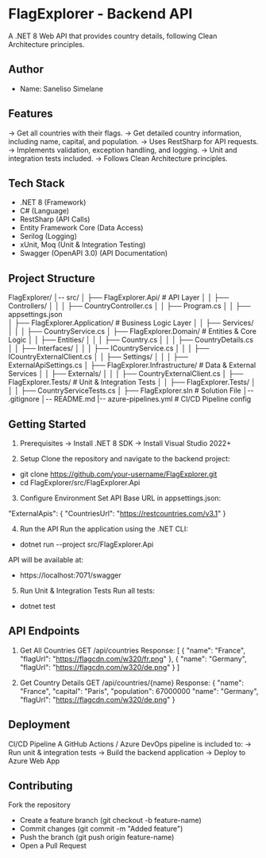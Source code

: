 # FlagExplorer - Backend API

A .NET 8 Web API that provides country details, following Clean Architecture principles.

## Author

- Name: Saneliso Simelane

## Features

-> Get all countries with their flags.
-> Get detailed country information, including name, capital, and population.
-> Uses RestSharp for API requests.
-> Implements validation, exception handling, and logging.
-> Unit and integration tests included.
-> Follows Clean Architecture principles.

## Tech Stack

- .NET 8 (Framework)
- C# (Language)
- RestSharp (API Calls)
- Entity Framework Core (Data Access)
- Serilog (Logging)
- xUnit, Moq (Unit & Integration Testing)
- Swagger (OpenAPI 3.0) (API Documentation)

## Project Structure

FlagExplorer/
│-- src/
│ ├── FlagExplorer.Api/ # API Layer
│ │ ├── Controllers/
│ │ │ ├── CountryController.cs
│ │ ├── Program.cs
│ │ ├── appsettings.json  
│ ├── FlagExplorer.Application/ # Business Logic Layer
│ │ ├── Services/
│ │ │ ├── CountryService.cs
│ ├── FlagExplorer.Domain/ # Entities & Core Logic
│ │ ├── Entities/
│ │ │ ├── Country.cs
│ │ │ ├── CountryDetails.cs
│ │ ├── Interfaces/
│ │ │ ├── ICountryService.cs
│ │ │ ├── ICountryExternalClient.cs
│ │ ├── Settings/
│ │ │ ├── ExternalApiSettings.cs
│ ├── FlagExplorer.Infrastructure/ # Data & External Services
│ │ ├── Externals/
│ │ │ ├── CountryExternalClient.cs
│ ├── FlagExplorer.Tests/ # Unit & Integration Tests
│ │ ├── FlagExplorer.Tests/
│ │ │ ├── CountryServiceTests.cs
│ ├── FlagExplorer.sln # Solution File
│-- .gitignore
│-- README.md
|-- azure-pipelines.yml # CI/CD Pipeline config

## Getting Started

1. Prerequisites
   -> Install .NET 8 SDK
   -> Install Visual Studio 2022+

2. Setup
   Clone the repository and navigate to the backend project:

- git clone https://github.com/your-username/FlagExplorer.git
- cd FlagExplorer/src/FlagExplorer.Api

3. Configure Environment
   Set API Base URL in appsettings.json:

"ExternalApis": {
"CountriesUrl": "https://restcountries.com/v3.1"
}

4. Run the API
   Run the application using the .NET CLI:

- dotnet run --project src/FlagExplorer.Api

API will be available at:

- https://localhost:7071/swagger

5. Run Unit & Integration Tests
   Run all tests:

- dotnet test

## API Endpoints

1. Get All Countries
   GET /api/countries
   Response:
   [
   {
   "name": "France",
   "flagUrl": "https://flagcdn.com/w320/fr.png"
   },
   {
   "name": "Germany",
   "flagUrl": "https://flagcdn.com/w320/de.png"
   }
   ]

2. Get Country Details
   GET /api/countries/{name}
   Response:
   {
   "name": "France",
   "capital": "Paris",
   "population": 67000000
   "name": "Germany",
   "flagUrl": "https://flagcdn.com/w320/de.png"
   }

## Deployment

CI/CD Pipeline
A GitHub Actions / Azure DevOps pipeline is included to: -> Run unit & integration tests
-> Build the backend application
-> Deploy to Azure Web App

## Contributing

Fork the repository

- Create a feature branch (git checkout -b feature-name)
- Commit changes (git commit -m "Added feature")
- Push the branch (git push origin feature-name)
- Open a Pull Request
